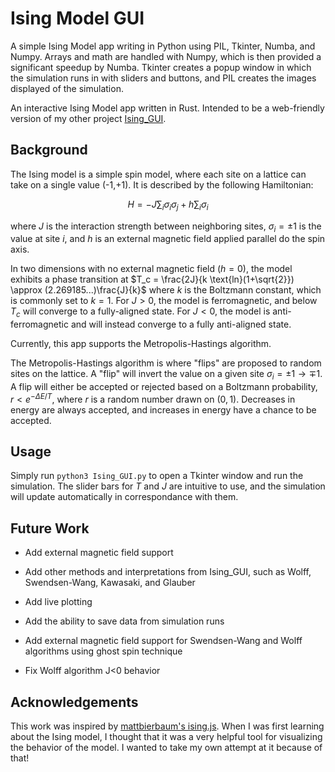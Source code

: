 # Ising Model GUI

A simple Ising Model app writing in Python using PIL, Tkinter, Numba, and Numpy. Arrays and math are handled with Numpy, which is then provided a significant speedup by Numba. Tkinter creates a popup window in which the simulation runs in with sliders and buttons, and PIL creates the images displayed of the simulation.

An interactive Ising Model app written in Rust. Intended to be a web-friendly version of my other project [Ising_GUI](https://github.com/swestastic/Ising_GUI/).

## Background

The Ising model is a simple spin model, where each site on a lattice can take on a single value (-1,+1). It is described by the following Hamiltonian:

```math
H = -J \sum_i\sigma_i\sigma_j + h\sum_i\sigma_i
```

where $J$ is the interaction strength between neighboring sites, $\sigma_i=\pm1$ is the value at site $i$, and $h$ is an external magnetic field applied parallel do the spin axis.

In two dimensions with no external magnetic field ($h=0$), the model exhibits a phase transition at $T_c = \frac{2J}{k \text{ln}(1+\sqrt{2}}) \approx (2.269185...)\frac{J}{k}$ where $k$ is the Boltzmann constant, which is commonly set to $k=1$. For $J>0$, the model is ferromagnetic, and below $T_c$ will converge to a fully-aligned state. For $J<0$, the model is anti-ferromagnetic and will instead converge to a fully anti-aligned state.

Currently, this app supports the Metropolis-Hastings algorithm.

The Metropolis-Hastings algorithm is where "flips" are proposed to random sites on the lattice. A "flip" will invert the value on a given site $\sigma_i=\pm1\rightarrow\mp1$.
A flip will either be accepted or rejected based on a Boltzmann probability, $r<e^{-\Delta E/T}$, where $r$ is a random number drawn on $(0,1)$. Decreases in energy are always accepted, and increases in energy have a chance to be accepted.

## Usage

Simply run `python3 Ising_GUI.py` to open a Tkinter window and run the simulation. The slider bars for $T$ and $J$ are intuitive to use, and the simulation will update automatically in correspondance with them.

## Future Work

- Add external magnetic field support

- Add other methods and interpretations from Ising_GUI, such as Wolff, Swendsen-Wang, Kawasaki, and Glauber

- Add live plotting

- Add the ability to save data from simulation runs

- Add external magnetic field support for Swendsen-Wang and Wolff algorithms using ghost spin technique

- Fix Wolff algorithm J<0 behavior

## Acknowledgements

This work was inspired by [mattbierbaum's ising.js](https://github.com/mattbierbaum/ising.js/). When I was first learning about the Ising model, I thought that it was a very helpful tool for visualizing the behavior of the model. I wanted to take my own attempt at it because of that!